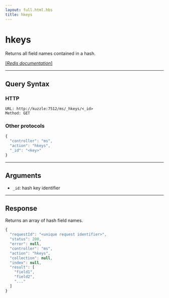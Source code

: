 ```yaml
---
layout: full.html.hbs
title: hkeys
---
```


# hkeys

Returns all field names contained in a hash.

[[_Redis documentation_]](https://redis.io/commands/hkeys)

---

## Query Syntax

### HTTP

```http
URL: http://kuzzle:7512/ms/_hkeys/<_id>
Method: GET
```

### Other protocols


```js
{
  "controller": "ms",
  "action": "hkeys",
  "_id": "<key>"
}
```

---

## Arguments

* `_id`: hash key identifier

---

## Response

Returns an array of hash field names.

```javascript
{
  "requestId": "<unique request identifier>",
  "status": 200,
  "error": null,
  "controller": "ms",
  "action": "hkeys",
  "collection": null,
  "index": null,
  "result": [
    "field1",
    "field2",
    "..."
  ]
}
```

